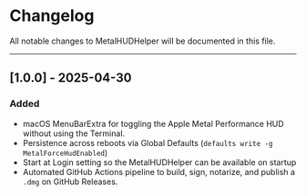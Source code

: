# Changelog

All notable changes to MetalHUDHelper will be documented in this file.

---

## [1.0.0] - 2025-04-30
### Added
- macOS MenuBarExtra for toggling the Apple Metal Performance HUD without using the Terminal.
- Persistence across reboots via Global Defaults (`defaults write -g MetalForceHudEnabled`) 
- Start at Login setting so the MetalHUDHelper can be available on startup 
- Automated GitHub Actions pipeline to build, sign, notarize, and publish a `.dmg` on GitHub Releases.

